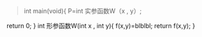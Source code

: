 


>int main(void){
P=int 实参函数W（x , y）;

return 0;
}
int 形参函数W(int x , int y){
f(x,y)=blblbl;
return f(x,y);
}
<!--stackedit_data:
eyJoaXN0b3J5IjpbLTI5NTU2OTYyOV19
-->